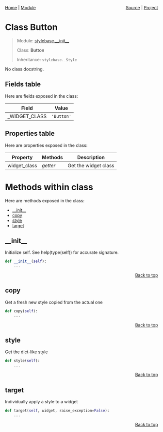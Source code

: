 <div style="display: flex; justify-content: space-between;">
    <div> 
        <a href="docs/README.md">Home</a> |
        <a href="docs/modules/stylebase/__init__/README.md">Module</a>
    </div>
    <div> 
        <a href="stylebase/__init__.py">Source</a> |
        <a href="README.md">Project</a>
    </div>
</div>

# Class Button
> Module: [stylebase.\_\_init\_\_](docs/modules/stylebase/__init__/README.md)
>
> Class: **Button**
>
> Inheritance: `stylebase._Style`

No class docstring.

## Fields table
Here are fields exposed in the class:

| Field | Value |
| --- | --- |
| \_WIDGET\_CLASS | `'Button'` |

## Properties table
Here are properties exposed in the class:

| Property | Methods | Description |
| --- | --- | --- |
| widget\_class | _getter_ | Get the widget class |

# Methods within class
Here are methods exposed in the class:
- [\_\_init\_\_](#__init__)
- [copy](#copy)
- [style](#style)
- [target](#target)

## \_\_init\_\_
Initialize self.  See help(type(self)) for accurate signature.

```python
def __init__(self):
    ...
```

<p align="right"><a href="##methods-within-button">Back to top</a></p>

## copy
Get a fresh new style copied from the actual one

```python
def copy(self):
    ...
```

<p align="right"><a href="##methods-within-button">Back to top</a></p>

## style
Get the dict-like style

```python
def style(self):
    ...
```

<p align="right"><a href="##methods-within-button">Back to top</a></p>

## target
Individually apply a style to a widget

```python
def target(self, widget, raise_exception=False):
    ...
```

<p align="right"><a href="##methods-within-button">Back to top</a></p>
